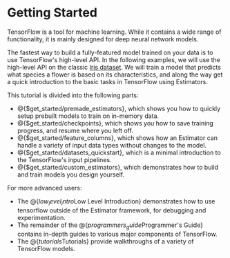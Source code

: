 # Getting Started

TensorFlow is a tool for machine learning. While it contains a wide range of
functionality, it is mainly designed for deep neural network models.

The fastest way to build a fully-featured model trained on your data is to use
TensorFlow's high-level API. In the following examples, we will use the
high-level API on the classic [Iris dataset](https://en.wikipedia.org/wiki/Iris_flower_data_set).
We will train a model that predicts what species a flower is based on its
characteristics, and along the way get a quick introduction to the basic tasks
in TensorFlow using Estimators.

This tutorial is divided into the following parts:

  * @{$get_started/premade_estimators}, which shows you
    how to quickly setup prebuilt models to train on in-memory data.
  * @{$get_started/checkpoints}, which shows you how to save training progress,
    and resume where you left off.
  * @{$get_started/feature_columns}, which shows how an
    Estimator can handle a variety of input data types without changes to the
    model.
  * @{$get_started/datasets_quickstart}, which is a minimal introduction to
    the TensorFlow's input pipelines.
  * @{$get_started/custom_estimators}, which demonstrates how
    to build and train models you design yourself.

For more advanced users:

  * The @{$low_level_intro$Low Level Introduction} demonstrates how to use
    tensorflow outside of the Estimator framework, for debugging and
    experimentation.
  * The remainder of the @{$programmers_guide$Programmer's Guide} contains
    in-depth guides to various major components of TensorFlow.
  * The @{$tutorials$Tutorials} provide walkthroughs of a variety of
    TensorFlow models.
